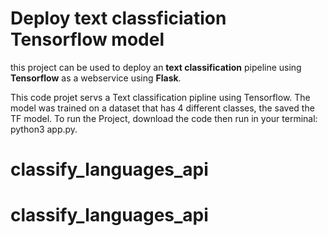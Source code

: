 # Deploy text classficiation  Tensorflow model 
this project can be used to deploy an **text classification** pipeline using **Tensorflow**  as a webservice using **Flask**.  

This code projet servs a Text classification pipline using Tensorflow. 
The model was trained on a dataset that has 4 different classes, the saved the TF model. 
To run the Project, download the code then run in your terminal: python3 app.py. 

# classify_languages_api
# classify_languages_api
